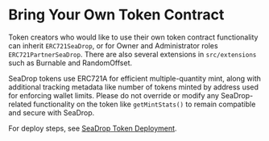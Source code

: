 # Bring Your Own Token Contract

Token creators who would like to use their own token contract functionality can inherit `ERC721SeaDrop`, or for Owner and Administrator roles `ERC721PartnerSeaDrop`. There are also several extensions in `src/extensions` such as Burnable and RandomOffset.

SeaDrop tokens use ERC721A for efficient multiple-quantity mint, along with additional tracking metadata like number of tokens minted by address used for enforcing wallet limits. Please do not override or modify any SeaDrop-related functionality on the token like `getMintStats()` to remain compatible and secure with SeaDrop.

For deploy steps, see [SeaDrop Token Deployment](./SeaDropTokenDeployment.md).
